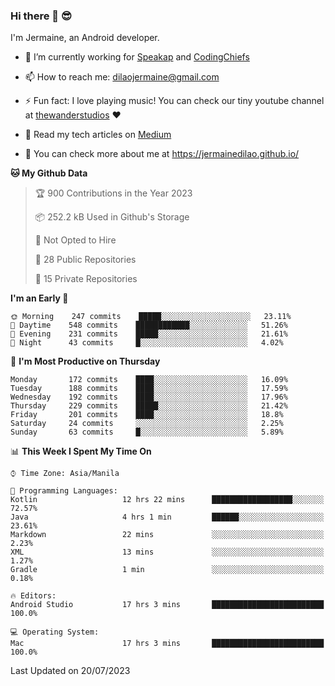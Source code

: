 ### Hi there 👋 😎
I'm Jermaine, an Android developer.

- 🔭 I’m currently working for [Speakap](https://www.speakap.com/) and [CodingChiefs](https://codingchiefs.com/en/)

- 📫 How to reach me: dilaojermaine@gmail.com

- ⚡ Fun fact: I love playing music! You can check our tiny youtube channel at [thewanderstudios](https://www.youtube.com/thewanderstudios) ♥️

- 📖 Read my tech articles on [Medium](https://jermainedilao.medium.com/)

- 👀 You can check more about me at https://jermainedilao.github.io/

<!--
**jermainedilao/jermainedilao** is a ✨ _special_ ✨ repository because its `README.md` (this file) appears on your GitHub profile.

Here are some ideas to get you started:

- 🔭 I’m currently working on ...
- 🌱 I’m currently learning ...
- 👯 I’m looking to collaborate on ...
- 🤔 I’m looking for help with ...
- 💬 Ask me about ...
- 📫 How to reach me: ...
- 😄 Pronouns: ...
- ⚡ Fun fact: ...
-->

<!--START_SECTION:waka-->
**🐱 My Github Data** 

> 🏆 900 Contributions in the Year 2023
 > 
> 📦 252.2 kB Used in Github's Storage 
 > 
> 🚫 Not Opted to Hire
 > 
> 📜 28 Public Repositories 
 > 
> 🔑 15 Private Repositories  
 > 
**I'm an Early 🐤** 

```text
🌞 Morning    247 commits    █████░░░░░░░░░░░░░░░░░░░░   23.11% 
🌆 Daytime    548 commits    ████████████░░░░░░░░░░░░░   51.26% 
🌃 Evening    231 commits    █████░░░░░░░░░░░░░░░░░░░░   21.61% 
🌙 Night      43 commits     █░░░░░░░░░░░░░░░░░░░░░░░░   4.02%

```
📅 **I'm Most Productive on Thursday** 

```text
Monday       172 commits    ████░░░░░░░░░░░░░░░░░░░░░   16.09% 
Tuesday      188 commits    ████░░░░░░░░░░░░░░░░░░░░░   17.59% 
Wednesday    192 commits    ████░░░░░░░░░░░░░░░░░░░░░   17.96% 
Thursday     229 commits    █████░░░░░░░░░░░░░░░░░░░░   21.42% 
Friday       201 commits    ████░░░░░░░░░░░░░░░░░░░░░   18.8% 
Saturday     24 commits     ░░░░░░░░░░░░░░░░░░░░░░░░░   2.25% 
Sunday       63 commits     █░░░░░░░░░░░░░░░░░░░░░░░░   5.89%

```


📊 **This Week I Spent My Time On** 

```text
⌚︎ Time Zone: Asia/Manila

💬 Programming Languages: 
Kotlin                   12 hrs 22 mins      ██████████████████░░░░░░░   72.57% 
Java                     4 hrs 1 min         ██████░░░░░░░░░░░░░░░░░░░   23.61% 
Markdown                 22 mins             ░░░░░░░░░░░░░░░░░░░░░░░░░   2.23% 
XML                      13 mins             ░░░░░░░░░░░░░░░░░░░░░░░░░   1.27% 
Gradle                   1 min               ░░░░░░░░░░░░░░░░░░░░░░░░░   0.18%

🔥 Editors: 
Android Studio           17 hrs 3 mins       █████████████████████████   100.0%

💻 Operating System: 
Mac                      17 hrs 3 mins       █████████████████████████   100.0%

```


 Last Updated on 20/07/2023
<!--END_SECTION:waka-->
